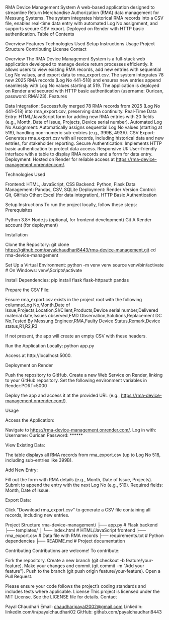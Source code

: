 RMA Device Management System
A web-based application designed to streamline Return Merchandise Authorization (RMA) data management for Messung Systems. The system integrates historical RMA records into a CSV file, enables real-time data entry with automated Log No assignment, and supports secure CSV export. Deployed on Render with HTTP basic authentication.
Table of Contents

Overview
Features
Technologies Used
Setup Instructions
Usage
Project Structure
Contributing
License
Contact

Overview
The RMA Device Management System is a full-stack web application developed to manage device return processes efficiently. It allows users to view existing RMA records, add new entries with sequential Log No values, and export data to rma_export.csv. The system integrates 78 new 2025 RMA records (Log No 441–518) and ensures new entries append seamlessly with Log No values starting at 519. The application is deployed on Render and secured with HTTP basic authentication (username: Ourican, password: RMA123).
Features

Data Integration: Successfully merged 78 RMA records from 2025 (Log No 441–518) into rma_export.csv, preserving data continuity.
Real-Time Data Entry: HTML/JavaScript form for adding new RMA entries with 20 fields (e.g., Month, Date of Issue, Projects, Device serial number).
Automated Log No Assignment: Automatically assigns sequential Log No values (starting at 519), handling non-numeric sub-entries (e.g., 399B, 493A).
CSV Export: Generates rma_export.csv with all records, including historical data and new entries, for stakeholder reporting.
Secure Authentication: Implements HTTP basic authentication to protect data access.
Responsive UI: User-friendly interface with a table to display RMA records and a form for data entry.
Deployment: Hosted on Render for reliable access at https://rma-device-management.onrender.com/.

Technologies Used

Frontend: HTML, JavaScript, CSS
Backend: Python, Flask
Data Management: Pandas, CSV, SQLite
Deployment: Render
Version Control: Git, GitHub
Other: Excel (for data integration), HTTP Basic Authentication

Setup Instructions
To run the project locally, follow these steps:
Prerequisites

Python 3.8+
Node.js (optional, for frontend development)
Git
A Render account (for deployment)

Installation

Clone the Repository:
git clone https://github.com/payalchaudhari8443/rma-device-management.git
cd rma-device-management


Set Up a Virtual Environment:
python -m venv venv
source venv/bin/activate  # On Windows: venv\Scripts\activate


Install Dependencies:
pip install flask flask-httpauth pandas


Prepare the CSV File:

Ensure rma_export.csv exists in the project root with the following columns:Log No,Month,Date of Issue,Projects,Location,SI/Client,Products,Device serial number,Delivered material date,Issues observed,EMD Observation,Solutions,Replacement DC No,Tested By Messung Engineer,RMA,Faulty Device Status,Remark,Device status,R1,R2,R3


If not present, the app will create an empty CSV with these headers.


Run the Application Locally:
python app.py

Access at http://localhost:5000.


Deployment on Render

Push the repository to GitHub.
Create a new Web Service on Render, linking to your GitHub repository.
Set the following environment variables in Render:PORT=5000


Deploy the app and access it at the provided URL (e.g., https://rma-device-management.onrender.com/).

Usage

Access the Application:

Navigate to https://rma-device-management.onrender.com/.
Log in with:
Username: Ourican
Password: ******




View Existing Data:

The table displays all RMA records from rma_export.csv (up to Log No 518, including sub-entries like 399B).


Add New Entry:

Fill out the form with RMA details (e.g., Month, Date of Issue, Projects).
Submit to append the entry with the next Log No (e.g., 519).
Required fields: Month, Date of Issue.


Export Data:

Click "Download rma_export.csv" to generate a CSV file containing all records, including new entries.



Project Structure
rma-device-management/
├── app.py                  # Flask backend
├── templates/
│   └── index.html          # HTML/JavaScript frontend
├── rma_export.csv          # Data file with RMA records
├── requirements.txt        # Python dependencies
├── README.md               # Project documentation

Contributing
Contributions are welcome! To contribute:

Fork the repository.
Create a new branch (git checkout -b feature/your-feature).
Make your changes and commit (git commit -m "Add your feature").
Push to the branch (git push origin feature/your-feature).
Open a Pull Request.

Please ensure your code follows the project’s coding standards and includes tests where applicable.
License
This project is licensed under the MIT License. See the LICENSE file for details.
Contact

Payal Chaudhari
Email: chaudharipayal2002@gmail.com
LinkedIn: linkedin.com/in/payalchaudhari02
GitHub: github.com/payalchaudhari8443
